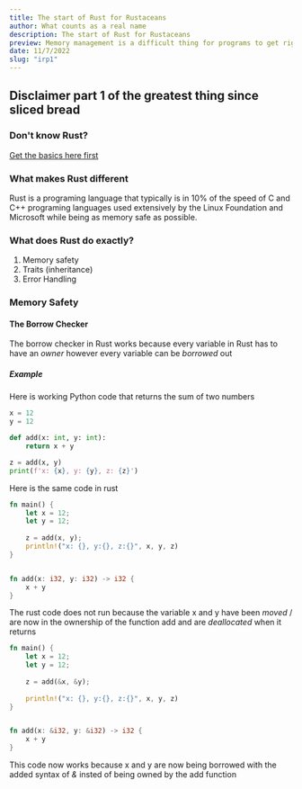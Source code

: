```yaml
---
title: The start of Rust for Rustaceans
author: What counts as a real name
description: The start of Rust for Rustaceans
preview: Memory management is a difficult thing for programs to get right whether they realize it or not.
date: 11/7/2022
slug: "irp1"
---
```

## Disclaimer part 1 of the greatest thing since sliced bread

### Don't know Rust?

[Get the basics here first](https://learnxinyminutes.com/docs/Rust/)

### What makes Rust different

Rust is a programing language that typically is in 10% of the speed of C and C++ programing languages used extensively by the Linux Foundation and Microsoft while being as memory safe as possible.

### What does Rust do exactly?

1. Memory safety
2. Traits (inheritance)
3. Error Handling

### Memory Safety

#### The Borrow Checker

The borrow checker in Rust works because every variable in Rust has to have an *owner* however every variable can be *borrowed* out

##### Example

Here is working Python code that returns the sum of two numbers

```python
x = 12
y = 12 

def add(x: int, y: int):
    return x + y

z = add(x, y)
print(f'x: {x}, y: {y}, z: {z}')
```

Here is the same code in rust

```rust
fn main() {
    let x = 12;
    let y = 12;
    
    z = add(x, y);
    println!("x: {}, y:{}, z:{}", x, y, z)
}


fn add(x: i32, y: i32) -> i32 {
    x + y
}
```

The rust code does not run because the variable x and y have been *moved* / are now in the ownership of the function add and are *deallocated* when it returns

```rust
fn main() {
    let x = 12;
    let y = 12;
    
    z = add(&x, &y);
    
    println!("x: {}, y:{}, z:{}", x, y, z)
}


fn add(x: &i32, y: &i32) -> i32 {
    x + y
}
```

This code now works because x and y are now being borrowed with the added syntax of *&* insted of being owned by the add function
